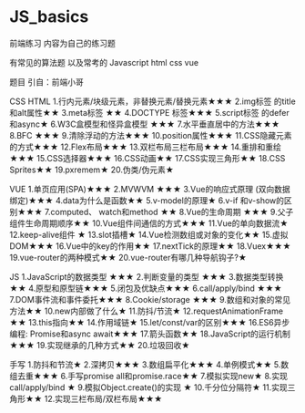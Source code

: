# JS_basics

前端练习 内容为自己的练习题

有常见的算法题 以及常考的 Javascript html css vue

题目 引自：前端小哥




CSS HTML
1.行内元素/块级元素，非替换元素/替换元素★★★
2.img标签 的title和alt属性★★
3.meta标签 ★★
4.DOCTYPE 标签★★★
5.script标签 的defer和async★
6.W3C盒模型和怪异盒模型 ★★★
7.水平垂直居中的方法★★★
8.BFC ★★★
9.清除浮动的方法★★★
10.position属性★★★
11.CSS隐藏元素的方式★★★
12.Flex布局★★★
13.双栏布局三栏布局★★★
14.重排和重绘★★★
15.CSS选择器★★★
16.CSS动画★★
17.CSS实现三角形★★
18.CSS Sprites★★
19.pxremem★
20.伪类/伪元素★



VUE
1.单页应用(SPA)★★★
2.MVWVM ★★★
3.Vue的响应式原理 (双向数据绑定)★★★
4.data为什么是函数★★
5.v-model的原理★
6.v-if 和v-show的区别★★★
7.computed、 watch和method ★★
8.Vue的生命周期 ★★★
9.父子组件生命周期顺序★★
10.Vue组件间通信的方式★★★
11.Vue的单向数据流★
12.keep-alive组件 ★
13.slot插槽★
14.Vue检测数组或对象的变化★★
15.虚拟DOM★★★
16.Vue中的key的作用★★
17.nextTick的原理★★
18.Vuex★★★
19.vue-router的两种模式★★
20.vue-router有哪几种导航钩子?★



JS
1.JavaScript的数据类型 ★★★
2.判断变量的类型 ★★★
3.数据类型转换 ★★
4.原型和原型链★★★
5.闭包及优缺点★★★
6.call/apply/bind ★★★
7.DOM事件流和事件委托★★★
8.Cookie/storage ★★★
9.数组和对象的常见方法★★
10.new内部做了什么★
11.防抖/节流★
12.requestAnimationFrame ★★
13.this指向★★
14.作用域链★
15.let/const/var的区别★★★
16.ES6异步编程: Promise和async await★★★
17.箭头函数★★
18.JavaScript的运行机制★★★
19.实现继承的几种方式★★
20.垃圾回收★



手写
1.防抖和节流★
2.深拷贝★★★
3.数组扁平化★★★
4.单例模式★★
5.数组去重★★★
6.手写promise all和promise.race★★
7.模拟实现new★
8.实现call/apply/bind ★
9.模拟Object.create()的实现 ★
10.千分位分隔符★
11.实现三角形★★
12.实现三栏布局/双栏布局★★★